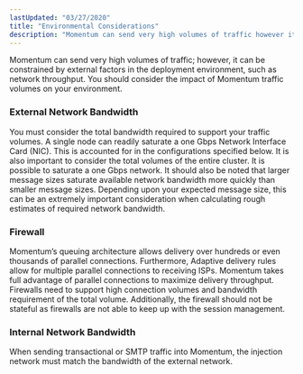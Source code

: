 ```yaml
---
lastUpdated: "03/27/2020"
title: "Environmental Considerations"
description: "Momentum can send very high volumes of traffic however it can be constrained by external factors in the deployment environment such as network throughput You should consider the impact of Momentum traffic volumes on your environment You must consider the total bandwidth required to support your traffic volumes A single..."
---
```


Momentum can send very high volumes of traffic; however, it can be constrained by external factors in the deployment environment, such as network throughput. You should consider the impact of Momentum traffic volumes on your environment.

### <a name="hardware.environmental.external_bandwidth"></a> External Network Bandwidth

You must consider the total bandwidth required to support your traffic volumes. A single node can readily saturate a one Gbps Network Interface Card (NIC). This is accounted for in the configurations specified below. It is also important to consider the total volumes of the entire cluster. It is possible to saturate a one Gbps network. It should also be noted that larger message sizes saturate available network bandwidth more quickly than smaller message sizes. Depending upon your expected message size, this can be an extremely important consideration when calculating rough estimates of required network bandwidth.

### <a name="hardware.environmental.firewall"></a> Firewall

Momentum’s queuing architecture allows delivery over hundreds or even thousands of parallel connections. Furthermore, Adaptive delivery rules allow for multiple parallel connections to receiving ISPs. Momentum takes full advantage of parallel connections to maximize delivery throughput. Firewalls need to support high connection volumes and bandwidth requirement of the total volume. Additionally, the firewall should not be stateful as firewalls are not able to keep up with the session management.

### <a name="hardware.environmental.internal_bandwidth"></a> Internal Network Bandwidth

When sending transactional or SMTP traffic into Momentum, the injection network must match the bandwidth of the external network.